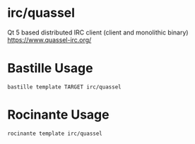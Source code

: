 # irc/quassel
Qt 5 based distributed IRC client (client and monolithic binary)
https://www.quassel-irc.org/

# Bastille Usage
```shell
bastille template TARGET irc/quassel
```

# Rocinante Usage
```shell
rocinante template irc/quassel
```
